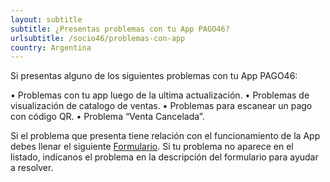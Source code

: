 ```yaml
---
layout: subtitle
subtitle: ¿Presentas problemas con tu App PAGO46?
urlsubtitle: /socio46/problemas-con-app
country: Argentina
---
```

Si presentas alguno de los siguientes problemas con tu App PAGO46:

• Problemas con tu app luego de la ultima actualización. 
• Problemas de visualización de catalogo de ventas. 
• Problemas para escanear un pago con código QR.
• Problema “Venta Cancelada”. 

Si el problema que presenta tiene relación con el funcionamiento de la App debes llenar el siguiente [Formulario](/contactanos/17). Si tu problema no aparece en el listado, indícanos el problema en la descripción del formulario para ayudar a resolver.